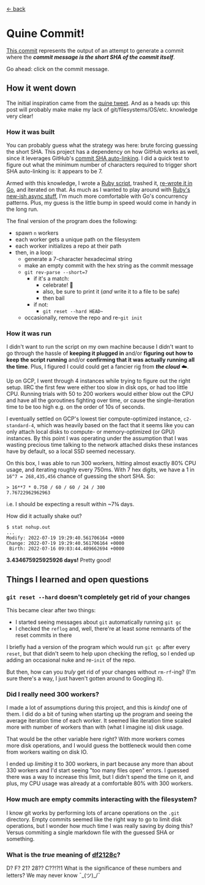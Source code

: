 [← back](/blog)

# Quine Commit!

[This commit](https://github.com/broothie/quine-commit/commit/df2128c) represents the output of an attempt to generate a commit where the ***commit message is the short SHA of the commit itself***.

Go ahead: click on the commit message.

## How it went down

The initial inspiration came from the [quine tweet](https://twitter.com/quinetweet/status/1309951041321013248). And as a heads up: this post will probably make make my lack of git/filesystems/OS/etc. knowledge very clear!

### How it was built

You can probably guess what the strategy was here: brute forcing guessing the short SHA. This project has a dependency on how GitHub works as well, since it leverages GitHub's [commit SHA auto-linking](https://docs.github.com/en/get-started/writing-on-github/working-with-advanced-formatting/autolinked-references-and-urls#commit-shas). I did a quick test to figure out what the minimum number of characters required to trigger short SHA auto-linking is: it appears to be 7.

Armed with this knowledge, I wrote a [Ruby script](https://github.com/broothie/quine-commit/commit/9c22ebcc8890757942b05b91a866d4bfb46581c6), trashed it, [re-wrote it in Go](https://github.com/broothie/quine-commit/commit/a9f5169993ef50b8d78c9959ecf3c741f2980795), and iterated on that. As much as I wanted to play around with [Ruby's new-ish async stuff](https://brunosutic.com/blog/async-ruby), I'm much more comfortable with Go's concurrency patterns. Plus, my guess is the little bump in speed would come in handy in the long run.

The final version of the program does the following:
- spawn `n` workers
- each worker gets a unique path on the filesystem
- each worker initializes a repo at their path
- then, in a loop:
    - generate a 7-character hexadecimal string
    - make an empty commit with the hex string as the commit message
    - `git rev-parse --short=7`
        - if it's a match:
            - celebrate! 🎉
            - also, be sure to print it (_and_ write it to a file to be safe)
            - then bail
        - if not:
            - `git reset --hard HEAD~`
    - occasionally, remove the repo and re-`git init`

### How it was run

I didn't want to run the script on my own machine because I didn't want to go through the hassle of **keeping it plugged in** and/or **figuring out how to keep the script running** and/or **confirming that it was actually running all the time**. Plus, I figured I could could get a fancier rig from ***the cloud*** ☁️.

Up on GCP, I went through 4 instances while trying to figure out the right setup. IIRC the first few were either too slow in disk ops, or had too little CPU. Running trials with 50 to 200 workers would either blow out the CPU and have all the goroutines fighting over time, or cause the single-iteration time to be too high e.g. on the order of 10s of seconds.

I eventually settled on GCP's lowest tier compute-optimized instance, `c2-standard-4`, which was heavily based on the fact that it seems like you can only attach local disks to compute- or memory-optimized (or GPU) instances. By this point I was operating under the assumption that I was wasting precious time talking to the network attached disks these instances have by default, so a local SSD seemed necessary.

On this box, I was able to run 300 workers, hitting almost exactly 80% CPU usage, and iterating roughly every 750ms. With 7 hex digits, we have a 1 in `16^7 = 268,435,456` chance of guessing the short SHA. So:
```
> 16**7 * 0.750 / 60 / 60 / 24 / 300
7.76722962962963
```
i.e. I should be expecting a result within ~7¾ days.

How did it actually shake out?
```
$ stat nohup.out
...
Modify: 2022-07-19 19:29:40.561706164 +0000
Change: 2022-07-19 19:29:40.561706164 +0000
 Birth: 2022-07-16 09:03:44.409662694 +0000
```
**3.434675925925926 days!** Pretty good!

## Things I learned and open questions

### `git reset --hard` doesn't completely get rid of your changes

This became clear after two things:
- I started seeing messages about `git` automatically running `git gc`
- I checked the `reflog` and, well, there're at least some remnants of the reset commits in there

I briefly had a version of the program which would run `git gc` after every `reset`, but that didn't seem to help upon checking the reflog, so I ended up adding an occasional nuke and re-`init` of the repo.

But then, how can you *truly* get rid of your changes without `rm-rf`-ing? (I'm sure there's a way, I just haven't gotten around to Googling it).

### Did I really need 300 workers?

I made a lot of assumptions during this project, and this is *kindof* one of them. I did do a bit of tuning when starting up the program and seeing the average iteration time of each worker. It seemed like iteration time scaled more with number of workers than with (what I imagine is) disk usage.

That would be the other variable here right? With more workers comes more disk operations, and I would guess the bottleneck would then come from workers waiting on disk IO.

I ended up *limiting* it to 300 workers, in part because any more than about 330 workers and I'd start seeing "too many files open" errors. I guessed there was a way to increase this limit, but I didn't spend the time on it, and plus, my CPU usage was already at a comfortable 80% with 300 workers.

### How much are empty commits interacting with the filesystem?

I know git works by performing lots of arcane operations on the `.git` directory. Empty commits seemed like the right way to go to limit disk operations, but I wonder how much time I was really saving by doing this? Versus commiting a single markdown file with the guessed SHA or something.

### What is the *true* meaning of [df2128c](https://github.com/broothie/quine-commit/commit/df2128c)?

D? F? 21? 28?? C??!?!1 What is the significance of these numbers and letters? We may never know ¯\_(ツ)_/¯
